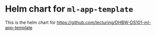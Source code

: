 # Helm chart for `ml-app-template`

This is the helm chart for https://github.com/lecturing/DHBW-DS101-ml-app-template

